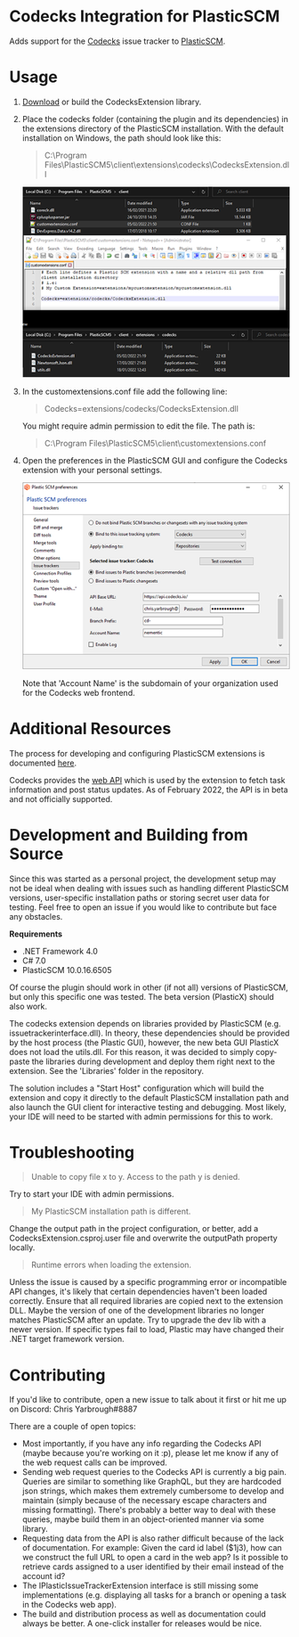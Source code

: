 # Codecks Integration for PlasticSCM #
Adds support for the [Codecks](https://www.codecks.io/) issue tracker to [PlasticSCM](https://www.plasticscm.com/).

# Usage #
1) [Download](https://github.com/chrisyarbrough/CodecksPlasticIntegration/releases/latest/download/codecks.zip) or build the CodecksExtension library.

2) Place the codecks folder (containing the plugin and its dependencies) in the extensions directory of the PlasticSCM installation.
   With the default installation on Windows, the path should look like this:
    > C:\Program Files\PlasticSCM5\client\extensions\codecks\CodecksExtension.dll

   ![](Images/PlasticSCM_Configuration.png "PlasticSCM Preferences Window")

3) In the customextensions.conf file add the following line: 
    > Codecks=extensions/codecks/CodecksExtension.dll

    You might require admin permission to edit the file. The path is:
    > C:\Program Files\PlasticSCM5\client\customextensions.conf

4) Open the preferences in the PlasticSCM GUI and configure the Codecks extension with your personal settings.

   ![](Images/PlasticSCM_Preferences.png "PlasticSCM Preferences Window")
   
   Note that 'Account Name' is the subdomain of your organization used for the Codecks web frontend.

# Additional Resources
The process for developing and configuring PlasticSCM extensions is documented 
[here](https://www.plasticscm.com/documentation/extensions/plastic-scm-version-control-task-and-issue-tracking-guide#WritingPlasticSCMcustomextensions).

Codecks provides the [web API](https://manual.codecks.io/api/) 
which is used by the extension to fetch task information and post status updates.
As of February 2022, the API is in beta and not officially supported.

# Development and Building from Source
Since this was started as a personal project, 
the development setup may not be ideal when dealing with issues such as handling different PlasticSCM versions, 
user-specific installation paths or storing secret user data for testing.
Feel free to open an issue if you would like to contribute but face any obstacles.

**Requirements**
- .NET Framework 4.0
- C# 7.0
- PlasticSCM 10.0.16.6505

Of course the plugin should work in other (if not all) versions of PlasticSCM, but only this specific one was tested.
The beta version (PlasticX) should also work.

The codecks extension depends on libraries provided by PlasticSCM (e.g. issuetrackerinterface.dll).
In theory, these dependencies should be provided by the host process (the Plastic GUI), however,
the new beta GUI PlasticX does not load the utils.dll. For this reason, it was decided to 
simply copy-paste the libraries during development and deploy them right next to the extension.
See the 'Libraries' folder in the repository.

The solution includes a "Start Host" configuration which will build the extension and copy it directly to
the default PlasticSCM installation path and also launch the GUI client for interactive testing and debugging.
Most likely, your IDE will need to be started with admin permissions for this to work.

# Troubleshooting

> Unable to copy file x to y. Access to the path y is denied.

Try to start your IDE with admin permissions.

> My PlasticSCM installation path is different.

Change the output path in the project configuration, or better,
add a CodecksExtension.csproj.user file and overwrite the outputPath property locally.

> Runtime errors when loading the extension.

Unless the issue is caused by a specific programming error or incompatible API changes, 
it's likely that certain dependencies haven't been loaded correctly. 
Ensure that all required libraries are copied next to the extension DLL.
Maybe the version of one of the development libraries no longer matches PlasticSCM after an update.
Try to upgrade the dev lib with a newer version.
If specific types fail to load, Plastic may have changed their .NET target framework version.

# Contributing

If you'd like to contribute, open a new issue to talk about it first or hit me up on Discord: Chris Yarbrough#8887

There are a couple of open topics:
- Most importantly, if you have any info regarding the Codecks API (maybe because you're working on it :p), please let me know if any of the web request calls can be improved.
- Sending web request queries to the Codecks API is currently a big pain. Queries are similar to something like GraphQL, but they are hardcoded json strings, which makes them extremely cumbersome to develop and maintain (simply because of the necessary escape characters and missing formatting). There's probably a better way to deal with these queries, maybe build them in an object-oriented manner via some library.
- Requesting data from the API is also rather difficult because of the lack of documentation. For example: Given the card id label ($1j3), how can we construct the full URL to open a card in the web app? Is it possible to retrieve cards assigned to a user identified by their email instead of the account id?
- The IPlasticIssueTrackerExtension interface is still missing some implementations (e.g. displaying all tasks for a branch or opening a task in the Codecks web app).
- The build and distribution process as well as documentation could always be better. A one-click installer for releases would be nice.
